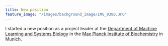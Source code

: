 ```yaml
---
title: New position
feature_image: "/images/background_image/IMG_9380.JPG"
---
```


I started a new position as a project leader at the [Department of Machine Learning and Systems Biology](https://www.biochem.mpg.de/borgwardt) in the [Max Planck Institute of Biochemistry](https://www.biochem.mpg.de/en) in Munich.
